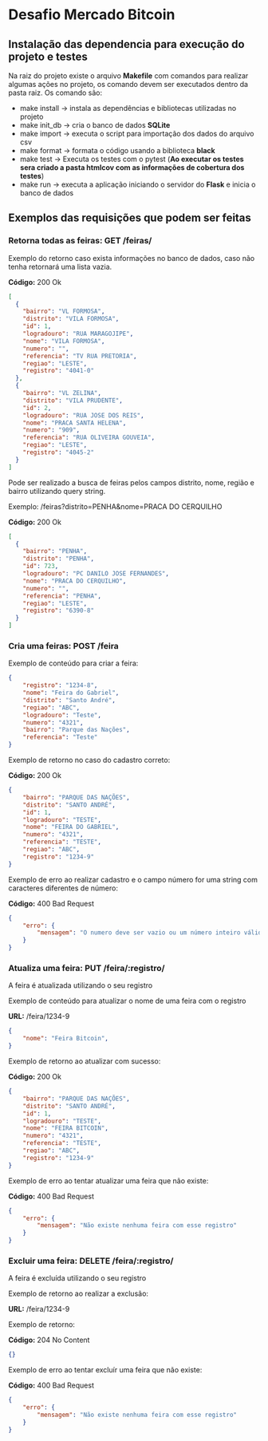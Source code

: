 # Desafio Mercado Bitcoin

## Instalação das dependencia para execução do projeto e testes
Na raiz do projeto existe o arquivo **Makefile** com comandos para realizar algumas ações no projeto, os comando devem ser executados dentro da pasta raiz. Os comando são:
* make install -> instala as dependências e bibliotecas utilizadas no projeto
* make init_db -> cria o banco de dados **SQLite**
* make import -> executa o script para importação dos dados do arquivo csv
* make format -> formata o código usando a biblioteca **black**
* make test -> Executa os testes com o pytest (**Ao executar os testes sera criado a pasta htmlcov com as informações de cobertura dos testes**)
* make run -> executa a aplicação iniciando o servidor do **Flask** e inicia o banco de dados

## Exemplos das requisições que podem ser feitas

### **Retorna todas as feiras:** GET /feiras/

Exemplo do retorno caso exista informações no banco de dados, caso não tenha retornará uma lista vazia.

**Código:** 200 Ok

```json
[
  {
    "bairro": "VL FORMOSA", 
    "distrito": "VILA FORMOSA", 
    "id": 1, 
    "logradouro": "RUA MARAGOJIPE", 
    "nome": "VILA FORMOSA", 
    "numero": "", 
    "referencia": "TV RUA PRETORIA", 
    "regiao": "LESTE", 
    "registro": "4041-0"
  }, 
  {
    "bairro": "VL ZELINA", 
    "distrito": "VILA PRUDENTE", 
    "id": 2, 
    "logradouro": "RUA JOSE DOS REIS", 
    "nome": "PRACA SANTA HELENA", 
    "numero": "909", 
    "referencia": "RUA OLIVEIRA GOUVEIA", 
    "regiao": "LESTE", 
    "registro": "4045-2"
  }
]
```
Pode ser realizado a busca de feiras pelos campos distrito, nome, região e bairro utilizando query string.

Exemplo: /feiras?distrito=PENHA&nome=PRACA DO CERQUILHO

**Código:** 200 Ok

```json
[
  {
    "bairro": "PENHA", 
    "distrito": "PENHA", 
    "id": 723, 
    "logradouro": "PC DANILO JOSE FERNANDES", 
    "nome": "PRACA DO CERQUILHO", 
    "numero": "", 
    "referencia": "PENHA", 
    "regiao": "LESTE", 
    "registro": "6390-8"
  }
]
```

### **Cria uma feiras:** POST /feira

Exemplo de conteúdo para criar a feira:
```json
{
    "registro": "1234-8",
    "nome": "Feira do Gabriel",
    "distrito": "Santo André",
    "regiao": "ABC",
    "logradouro": "Teste",
    "numero": "4321",
    "bairro": "Parque das Nações",
    "referencia": "Teste"
}
```

Exemplo de retorno no caso do cadastro correto:

**Código:** 200 Ok

```json
{
    "bairro": "PARQUE DAS NAÇÕES",
    "distrito": "SANTO ANDRÉ",
    "id": 1,
    "logradouro": "TESTE",
    "nome": "FEIRA DO GABRIEL",
    "numero": "4321",
    "referencia": "TESTE",
    "regiao": "ABC",
    "registro": "1234-9"
}
```

Exemplo de erro ao realizar cadastro e o campo número for uma string com caracteres diferentes de número:

**Código:** 400 Bad Request

```json
{
    "erro": {
        "mensagem": "O numero deve ser vazio ou um número inteiro válido"
    }
}
```
### **Atualiza uma feira:** PUT /feira/:registro/

A feira é atualizada utilizando o seu registro

Exemplo de conteúdo para atualizar o nome de uma feira com o registro 

**URL:** /feira/1234-9
```json
{
    "nome": "Feira Bitcoin",
}
```

Exemplo de retorno ao atualizar com sucesso:

**Código:** 200 Ok

```json
{
    "bairro": "PARQUE DAS NAÇÕES",
    "distrito": "SANTO ANDRÉ",
    "id": 1,
    "logradouro": "TESTE",
    "nome": "FEIRA BITCOIN",
    "numero": "4321",
    "referencia": "TESTE",
    "regiao": "ABC",
    "registro": "1234-9"
}
```

Exemplo de erro ao tentar atualizar uma feira que não existe:

**Código:** 400 Bad Request

```json
{
    "erro": {
        "mensagem": "Não existe nenhuma feira com esse registro"
    }
}
```

### **Excluir uma feira:** DELETE /feira/:registro/

A feira é excluída utilizando o seu registro

Exemplo de retorno ao realizar a exclusão:

**URL:** /feira/1234-9

Exemplo de retorno:

**Código:** 204 No Content

```json
{}
```

Exemplo de erro ao tentar excluír uma feira que não existe:

**Código:** 400 Bad Request

```json
{
    "erro": {
        "mensagem": "Não existe nenhuma feira com esse registro"
    }
}
```